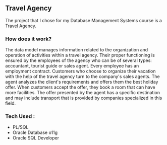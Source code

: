 ## Travel Agency

The project that I chose for my  Database Management Systems course is a Travel Agency.

### How does it work?

The data model manages information related to the organization and operation of activities within a travel agency. Their proper functioning is ensured by the employees of the 
agency who can be of several types: accountant, tourist guide or sales agent. Every employee has an employment contract. 
Customers who choose to organize their vacation with the help of the travel agency turn to the company's sales agents. The agent analyzes the client's requirements and 
offers them the best holiday offer. When customers accept the offer, they book a room that can have more facilities. The offer presented by the agent has a specific 
destination and may include transport that is provided by companies specialized in this field.

### Tech Used : 
- PL/SQL
- Oracle Database o11g
- Oracle SQL Developer
